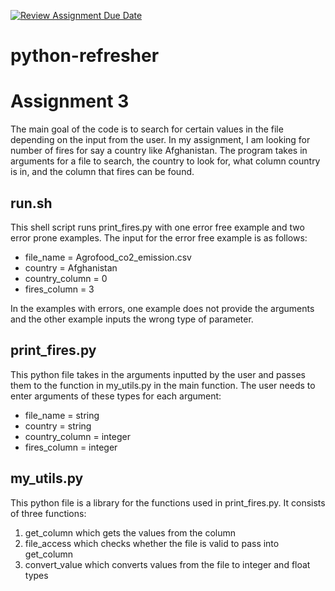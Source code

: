 [![Review Assignment Due Date](https://classroom.github.com/assets/deadline-readme-button-24ddc0f5d75046c5622901739e7c5dd533143b0c8e959d652212380cedb1ea36.svg)](https://classroom.github.com/a/oQi7O4AA)
# python-refresher

# Assignment 3
The main goal of the code is to search for certain values in the file depending on the input from the user. In my assignment, I am looking for number of fires for say a country like Afghanistan. The program takes in arguments for a file to search, the country to look for, what column country is in, and the column that fires can be found. 

## run.sh
This shell script runs print_fires.py with one error free example and two error prone examples.
The input for the error free example is as follows:
- file_name = Agrofood_co2_emission.csv
- country = Afghanistan
- country_column = 0
- fires_column = 3

In the examples with errors, one example does not provide the arguments and the other example inputs the wrong type of parameter.

## print_fires.py
This python file takes in the arguments inputted by the user and passes them to the function in my_utils.py in the main function. The user needs to enter arguments of these types for each argument:
- file_name = string
- country = string
- country_column = integer
- fires_column = integer 

## my_utils.py 
This python file is a library for the functions used in print_fires.py. It consists of three functions: 
1. get_column which gets the values from the column
2. file_access which checks whether the file is valid to pass into get_column
3. convert_value which converts values from the file to integer and float types 
